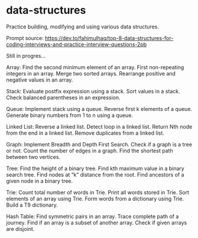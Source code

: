 # data-structures
Practice building, modifying and using various data structures.

Prompt source: https://dev.to/fahimulhaq/top-8-data-structures-for-coding-interviews-and-practice-interview-questions-2pb

Still in progres...

Array:
Find the second minimum element of an array.
First non-repeating integers in an array. 
Merge two sorted arrays.
Rearrange positive and negative values in an array.

Stack:
Evaluate postfix expression using a stack.
Sort values in a stack.
Check balanced parentheses in an expression. 

Queue:
Implement stack using a queue. 
Reverse first k elements of a queue.
Generate binary numbers from 1 to n using a queue.

Linked List:
Reverse a linked list.
Detect loop in a linked list.
Return Nth node from the end in a linked list.
Remove duplicates from a linked list.

Graph:
Implement Breadth and Depth First Search.
Check if a graph is a tree or not.
Count the number of edges in a graph.
Find the shortest path between two vertices.

Tree:
Find the height of a binary tree.
Find kth maximum value in a binary search tree.
Find nodes at “k” distance from the root.
Find ancestors of a given node in a binary tree.

Trie:
Count total number of words in Trie.
Print all words stored in Trie.
Sort elements of an array using Trie.
Form words from a dictionary using Trie.
Build a T9 dictionary.

Hash Table:
Find symmetric pairs in an array.
Trace complete path of a journey.
Find if an array is a subset of another array.
Check if given arrays are disjoint.

